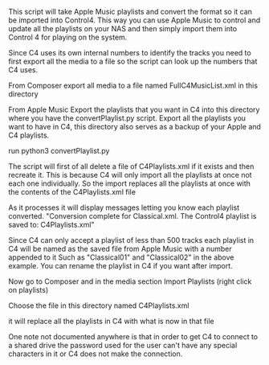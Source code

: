 
This script will take Apple Music playlists and convert the format so it can be 
imported into Control4.  This way you can use Apple Music to control and update all
the playlists on your NAS and then simply import them into Control 4 for playing 
on the system.


Since C4 uses its own internal numbers to identify the tracks
you need to first export all the media to a file so the script can look up the numbers
that C4 uses.

From Composer export all media to a file named FullC4MusicList.xml in this directory

From Apple Music Export the playlists that you want in C4 into this directory where you have the convertPlaylist.py script.  Export all the playlists you want to have in C4, this directory also serves as a backup of your Apple and C4 playlists.

run python3 convertPlaylist.py

The script will first of all delete a file of C4Playlists.xml if it exists and then 
recreate it.  This is because C4 will only import all the playlists at once not each 
one individually.  So the import replaces all the playlists at once with the contents 
of the C4Playlists.xml file

As it processes it will display messages letting you know each playlist converted.
"Conversion complete for Classical.xml. The Control4 playlist is saved to: C4Playlists.xml"

Since C4 can only accept a playlist of less than 500 tracks each playlist in C4 will be 
named as the saved file from Apple Music with a number appended to it
Such as "Classical01" and "Classical02" in the above example.  You can rename the playlist
in C4 if you want after import.

Now go to Composer and in the media section Import Playlists (right click on playlists) 

Choose the file in this directory named C4Playlists.xml

it will replace all the playlists in C4 with what is now in that file

One note not documented anywhere is that in order to get C4 to connect to a shared drive 
the password used for the user can't have any special characters in it or C4 does not make 
the connection.
